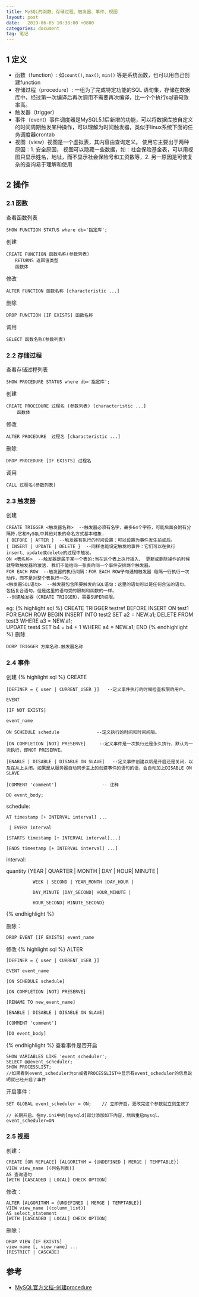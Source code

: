 ```yaml
---
title: MySQL的函数、存储过程、触发器、事件、视图
layout: post
date:   2019-06-05 10:38:00 +0800
categories: document
tag: 笔记
---
```


## 1 定义
* 函数（function）: 如```count()```, ```max()```, ```min()``` 等是系统函数，也可以用自己创建function
* 存储过程（procedure）: 一组为了完成特定功能的SQL 语句集，存储在数据库中，经过第一次编译后再次调用不需要再次编译，比一个个执行sql语句效率高。
* 触发器（trigger）
* 事件（event）事件调度器是MySQL5.1后新增的功能，可以将数据库按自定义的时间周期触发某种操作，可以理解为时间触发器，类似于linux系统下面的任务调度器crontab
* 视图（view）视图是一个虚拟表，其内容由查询定义。 使用它主要出于两种原因：1. 安全原因， 视图可以隐藏一些数据，如：社会保险基金表，可以用视图只显示姓名，地址，而不显示社会保险号和工资数等，2. 另一原因是可使复杂的查询易于理解和使用

## 2 操作

### 2.1 函数
查看函数列表
```
SHOW FUNCTION STATUS where db='指定库';
```
创建
```
CREATE FUNCTION 函数名称(参数列表)
　　RETURNS 返回值类型
　　函数体
```
修改
```
ALTER FUNCTION 函数名称 [characteristic ...]
```
删除
```
DROP FUNCTION [IF EXISTS] 函数名称
```
调用
```
SELECT 函数名称(参数列表)
```

### 2.2 存储过程
查看存储过程列表
```
SHOW PROCEDURE STATUS where db='指定库';
```
创建
```
CREATE PROCEDURE 过程名 (参数列表) [characteristic ...]
    函数体
```
修改
```
ALTER PROCEDURE  过程名 [characteristic ...]
```
删除
```
DROP PROCEDURE [IF EXISTS] 过程名
```
调用
```
CALL 过程名(参数列表)
```
### 2.3 触发器
创建
```
CREATE TRIGGER <触发器名称>  --触发器必须有名字，最多64个字符，可能后面会附有分隔符.它和MySQL中其他对象的命名方式基本相象.
{ BEFORE | AFTER }  --触发器有执行的时间设置：可以设置为事件发生前或后。
{ INSERT | UPDATE | DELETE }  --同样也能设定触发的事件：它们可以在执行insert、update或delete的过程中触发。
ON <表名称>  --触发器是属于某一个表的:当在这个表上执行插入、 更新或删除操作的时候就导致触发器的激活. 我们不能给同一张表的同一个事件安排两个触发器。
FOR EACH ROW  --触发器的执行间隔：FOR EACH ROW子句通知触发器 每隔一行执行一次动作，而不是对整个表执行一次。
<触发器SQL语句>  --触发器包含所要触发的SQL语句：这里的语句可以是任何合法的语句， 包括复合语句，但是这里的语句受的限制和函数的一样。
--创建触发器（CREATE TRIGGER），需要SUPER权限。
```
eg:
{% highlight sql %}
CREATE TRIGGER testref BEFORE INSERT ON test1
  FOR EACH ROW BEGIN
    INSERT INTO test2 SET a2 = NEW.a1;
    DELETE FROM test3 WHERE a3 = NEW.a1;  
    UPDATE test4 SET b4 = b4 + 1 WHERE a4 = NEW.a1;
  END
{% endhighlight %}
删除
```
DORP TRIGGER 方案名称.触发器名称
```

### 2.4 事件
创建
{% highlight sql %}
CREATE

    [DEFINER = { user | CURRENT_USER }]   --定义事件执行的时候检查权限的用户。

    EVENT

    [IF NOT EXISTS]

    event_name

    ON SCHEDULE schedule              --定义执行的时间和时间间隔。

    [ON COMPLETION [NOT] PRESERVE]     --定义事件是一次执行还是永久执行，默认为一次执行，即NOT PRESERVE。

    [ENABLE | DISABLE | DISABLE ON SLAVE]   --定义事件创建以后是开启还是关闭，以及在从上关闭。如果是从服务器自动同步主上的创建事件的语句的话，会自动加上DISABLE ON SLAVE

    [COMMENT 'comment']                 -- 注释

    DO event_body;

 

schedule:

    AT timestamp [+ INTERVAL interval] ...

     | EVERY interval

    [STARTS timestamp [+ INTERVAL interval]...]

    [ENDS timestamp [+ INTERVAL interval] ...]

interval:

  quantity {YEAR | QUARTER | MONTH | DAY | HOUR| MINUTE |

              WEEK | SECOND | YEAR_MONTH |DAY_HOUR |

              DAY_MINUTE |DAY_SECOND| HOUR_MINUTE |

              HOUR_SECOND| MINUTE_SECOND}
{% endhighlight %}

删除：
```
DROP EVENT [IF EXISTS] event_name
```

修改
{% highlight sql %}
ALTER

    [DEFINER = { user | CURRENT_USER }]

    EVENT event_name

    [ON SCHEDULE schedule]

    [ON COMPLETION [NOT] PRESERVE]

    [RENAME TO new_event_name]

    [ENABLE | DISABLE | DISABLE ON SLAVE]

    [COMMENT 'comment']

    [DO event_body]
{% endhighlight %}
查看事件是否开启
```
SHOW VARIABLES LIKE 'event_scheduler';
SELECT @@event_scheduler;
SHOW PROCESSLIST;
//如果看到event_scheduler为on或者PROCESSLIST中显示有event_scheduler的信息说明就已经开启了事件
```
开启事件：
```
SET GLOBAL event_scheduler = ON;    // 立即开启，更改完这个参数就立刻生效了

// 长期开启。在my.ini中的[mysqld]部分添加如下内容，然后重启mysql。
event_scheduler=ON
```

### 2.5 视图
创建：
```
CREATE [OR REPLACE] [ALGORITHM = {UNDEFINED | MERGE | TEMPTABLE}]
VIEW view_name [(列名列表)]
AS 查询语句
[WITH [CASCADED | LOCAL] CHECK OPTION]
```
修改：
```
ALTER [ALGORITHM = {UNDEFINED | MERGE | TEMPTABLE}]
VIEW view_name [(column_list)]
AS select_statement
[WITH [CASCADED | LOCAL] CHECK OPTION]
```
删除：
```
DROP VIEW [IF EXISTS]
view_name [, view_name] ...
[RESTRICT | CASCADE]
```

## 参考
* [MySQL官方文档-创建procedure](https://dev.mysql.com/doc/refman/8.0/en/create-procedure.html)